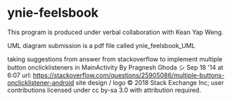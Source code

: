 # ynie-feelsbook

This program is produced under verbal collaboration with Kean Yap Weng.

UML diagram submission is a pdf file called ynie_feelsbook_UML

taking suggestions from answer from stackoverflow to implement multiple button onclicklisteners in MainActivity
    By Pragnesh Ghoda シ
    Sep 18 '14 at 6:07
    url: https://stackoverflow.com/questions/25905086/multiple-buttons-onclicklistener-android
    site design / logo © 2018 Stack Exchange Inc; user contributions licensed under cc by-sa 3.0 with attribution required.
    

    
